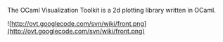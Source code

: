 The OCaml Visualization Toolkit is a 2d plotting library written in OCaml.

![http://ovt.googlecode.com/svn/wiki/front.png](http://ovt.googlecode.com/svn/wiki/front.png)
